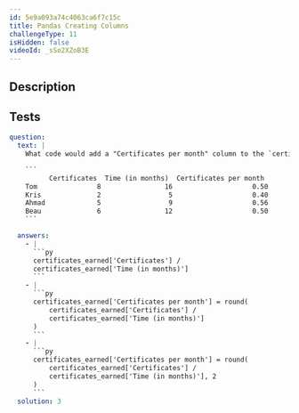 ```yaml
---
id: 5e9a093a74c4063ca6f7c15c
title: Pandas Creating Columns
challengeType: 11
isHidden: false
videoId: _sSo2XZoB3E
---
```


## Description

<section id='description'>
</section>

## Tests

<section id='tests'>

````yml
question:
  text: |
    What code would add a "Certificates per month" column to the `certificates_earned` DataFrame like the one below?

    ```
          Certificates  Time (in months)  Certificates per month
    Tom               8                16                    0.50
    Kris              2                 5                    0.40
    Ahmad             5                 9                    0.56
    Beau              6                12                    0.50
    ```

  answers:
    - |
      ```py
      certificates_earned['Certificates'] /
      certificates_earned['Time (in months)']
      ```
    - |
      ```py
      certificates_earned['Certificates per month'] = round(
          certificates_earned['Certificates'] /
          certificates_earned['Time (in months)']
      )
      ```
    - |
      ```py
      certificates_earned['Certificates per month'] = round(
          certificates_earned['Certificates'] /
          certificates_earned['Time (in months)'], 2
      )
      ```
  solution: 3
````

</section>
